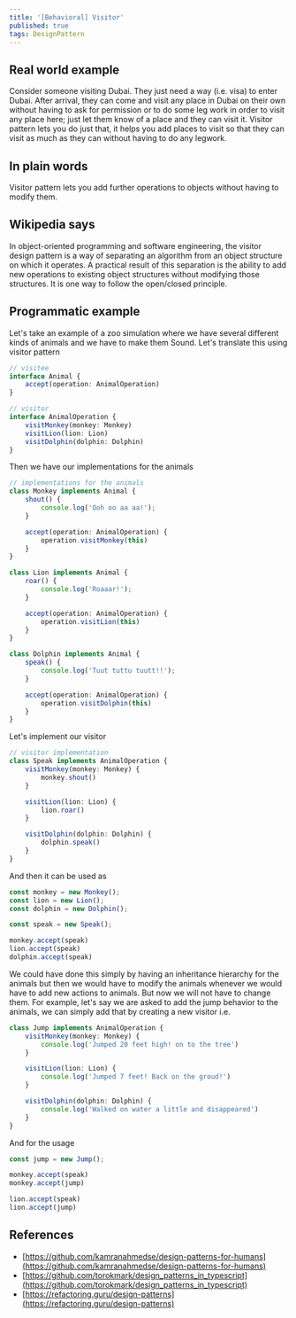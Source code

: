 ```yaml
---
title: '[Behavioral] Visitor'
published: true
tags: DesignPattern
---
```


## Real world example

Consider someone visiting Dubai. They just need a way (i.e. visa) to enter
Dubai. After arrival, they can come and visit any place in Dubai on their own
without having to ask for permission or to do some leg work in order to visit
any place here; just let them know of a place and they can visit it. Visitor
pattern lets you do just that, it helps you add places to visit so that they
can visit as much as they can without having to do any legwork.

## In plain words

Visitor pattern lets you add further operations to objects without having to
modify them.

## Wikipedia says

In object-oriented programming and software engineering, the visitor design
pattern is a way of separating an algorithm from an object structure on which
it operates. A practical result of this separation is the ability to add new
operations to existing object structures without modifying those structures.
It is one way to follow the open/closed principle.

## Programmatic example

Let's take an example of a zoo simulation where we have several different
kinds of animals and we have to make them Sound. Let's translate this using
visitor pattern

```typescript
// visitee
interface Animal {
    accept(operation: AnimalOperation)
}

// visitor
interface AnimalOperation {
    visitMonkey(monkey: Monkey)
    visitLion(lion: Lion)
    visitDolphin(dolphin: Dolphin)
}
```

Then we have our implementations for the animals

```typescript
// implementations for the animals
class Monkey implements Animal {
    shout() {
        console.log('Ooh oo aa aa!');
    }

    accept(operation: AnimalOperation) {
        operation.visitMonkey(this)
    }
}

class Lion implements Animal {
    roar() {
        console.log('Roaaar!');
    }

    accept(operation: AnimalOperation) {
        operation.visitLion(this)
    }
}

class Dolphin implements Animal {
    speak() {
        console.log('Tuut tuttu tuutt!!');
    }

    accept(operation: AnimalOperation) {
        operation.visitDolphin(this)
    }
}
```

Let's implement our visitor

```typescript
// visitor implementation
class Speak implements AnimalOperation {
    visitMonkey(monkey: Monkey) {
        monkey.shout()
    }

    visitLion(lion: Lion) {
        lion.roar()
    }

    visitDolphin(dolphin: Dolphin) {
        dolphin.speak()
    }
}
```

And then it can be used as

```typescript
const monkey = new Monkey();
const lion = new Lion();
const dolphin = new Dolphin();

const speak = new Speak();

monkey.accept(speak)
lion.accept(speak)
dolphin.accept(speak)
```

We could have done this simply by having an inheritance hierarchy for the
animals but then we would have to modify the animals whenever we would have to
add new actions to animals. But now we will not have to change them. For
example, let's say we are asked to add the jump behavior to the animals, we
can simply add that by creating a new visitor i.e.

```typescript
class Jump implements AnimalOperation {
    visitMonkey(monkey: Monkey) {
        console.log('Jumped 20 feet high! on to the tree')
    }

    visitLion(lion: Lion) {
        console.log('Jumped 7 feet! Back on the groud!')
    }

    visitDolphin(dolphin: Dolphin) {
        console.log('Walked on water a little and disappeared')
    }
}
```

And for the usage

```typescript
const jump = new Jump();

monkey.accept(speak)
monkey.accept(jump)

lion.accept(speak)
lion.accept(jump)
```

## References

- [https://github.com/kamranahmedse/design-patterns-for-humans](https://github.com/kamranahmedse/design-patterns-for-humans)
- [https://github.com/torokmark/design_patterns_in_typescript](https://github.com/torokmark/design_patterns_in_typescript)
- [https://refactoring.guru/design-patterns](https://refactoring.guru/design-patterns)